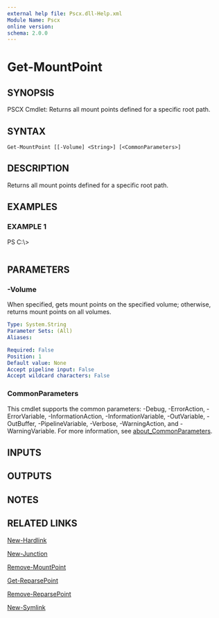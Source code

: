 ```yaml
---
external help file: Pscx.dll-Help.xml
Module Name: Pscx
online version:
schema: 2.0.0
---
```


# Get-MountPoint

## SYNOPSIS
PSCX Cmdlet: Returns all mount points defined for a specific root path.

## SYNTAX

```
Get-MountPoint [[-Volume] <String>] [<CommonParameters>]
```

## DESCRIPTION
Returns all mount points defined for a specific root path.

## EXAMPLES

### EXAMPLE 1
PS C:\\\>

```

```

## PARAMETERS

### -Volume
When specified, gets mount points on the specified volume; otherwise, returns mount points on all volumes.

```yaml
Type: System.String
Parameter Sets: (All)
Aliases:

Required: False
Position: 1
Default value: None
Accept pipeline input: False
Accept wildcard characters: False
```

### CommonParameters
This cmdlet supports the common parameters: -Debug, -ErrorAction, -ErrorVariable, -InformationAction, -InformationVariable, -OutVariable, -OutBuffer, -PipelineVariable, -Verbose, -WarningAction, and -WarningVariable. For more information, see [about_CommonParameters](http://go.microsoft.com/fwlink/?LinkID=113216).

## INPUTS

## OUTPUTS

## NOTES

## RELATED LINKS

[New-Hardlink]()

[New-Junction]()

[Remove-MountPoint]()

[Get-ReparsePoint]()

[Remove-ReparsePoint]()

[New-Symlink]()

